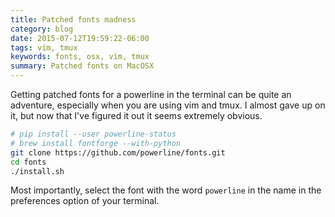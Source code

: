 ```yaml
---
title: Patched fonts madness
category: blog
date: 2015-07-12T19:59:22-06:00
tags: vim, tmux
keywords: fonts, osx, vim, tmux
summary: Patched fonts on MacOSX
---
```


Getting patched fonts for a powerline in the terminal can be quite an adventure, especially when you are using vim and tmux.
I almost gave up on it, but now that I've figured it out it seems extremely obvious.

```bash
# pip install --user powerline-status
# brew install fontforge --with-python
git clone https://github.com/powerline/fonts.git
cd fonts
./install.sh
```

Most importantly, select the font with the word `powerline` in the name in the preferences option of your terminal.
